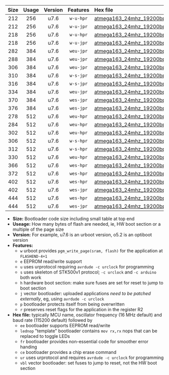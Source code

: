 |Size|Usage|Version|Features|Hex file|
|:-:|:-:|:-:|:-:|:--|
|212|256|u7.6|`w-u-hpr`|[atmega163_24mhz_19200bps_ur.hex](https://raw.githubusercontent.com/stefanrueger/urboot/main/atmega163_24mhz_19200bps_ur.hex)|
|212|256|u7.6|`w-u-jpr`|[atmega163_24mhz_19200bps_ur_vbl.hex](https://raw.githubusercontent.com/stefanrueger/urboot/main/atmega163_24mhz_19200bps_ur_vbl.hex)|
|218|256|u7.6|`w-u-hpr`|[atmega163_24mhz_19200bps_lednop_ur.hex](https://raw.githubusercontent.com/stefanrueger/urboot/main/atmega163_24mhz_19200bps_lednop_ur.hex)|
|218|256|u7.6|`w-u-jpr`|[atmega163_24mhz_19200bps_lednop_ur_vbl.hex](https://raw.githubusercontent.com/stefanrueger/urboot/main/atmega163_24mhz_19200bps_lednop_ur_vbl.hex)|
|282|384|u7.6|`weu-jpr`|[atmega163_24mhz_19200bps_ee_ur_vbl.hex](https://raw.githubusercontent.com/stefanrueger/urboot/main/atmega163_24mhz_19200bps_ee_ur_vbl.hex)|
|288|384|u7.6|`weu-jpr`|[atmega163_24mhz_19200bps_ee_lednop_ur_vbl.hex](https://raw.githubusercontent.com/stefanrueger/urboot/main/atmega163_24mhz_19200bps_ee_lednop_ur_vbl.hex)|
|306|384|u7.6|`weu-jpr`|[atmega163_24mhz_19200bps_ee_lednop_fr_ur_vbl.hex](https://raw.githubusercontent.com/stefanrueger/urboot/main/atmega163_24mhz_19200bps_ee_lednop_fr_ur_vbl.hex)|
|310|384|u7.6|`w-s-jpr`|[atmega163_24mhz_19200bps_vbl.hex](https://raw.githubusercontent.com/stefanrueger/urboot/main/atmega163_24mhz_19200bps_vbl.hex)|
|316|384|u7.6|`w-s-jpr`|[atmega163_24mhz_19200bps_lednop_vbl.hex](https://raw.githubusercontent.com/stefanrueger/urboot/main/atmega163_24mhz_19200bps_lednop_vbl.hex)|
|334|384|u7.6|`weu-jpr`|[atmega163_24mhz_19200bps_ee_lednop_fr_ce_ur_vbl.hex](https://raw.githubusercontent.com/stefanrueger/urboot/main/atmega163_24mhz_19200bps_ee_lednop_fr_ce_ur_vbl.hex)|
|370|384|u7.6|`wes-jpr`|[atmega163_24mhz_19200bps_ee_vbl.hex](https://raw.githubusercontent.com/stefanrueger/urboot/main/atmega163_24mhz_19200bps_ee_vbl.hex)|
|376|384|u7.6|`wes-jpr`|[atmega163_24mhz_19200bps_ee_lednop_vbl.hex](https://raw.githubusercontent.com/stefanrueger/urboot/main/atmega163_24mhz_19200bps_ee_lednop_vbl.hex)|
|278|512|u7.6|`weu-hpr`|[atmega163_24mhz_19200bps_ee_ur.hex](https://raw.githubusercontent.com/stefanrueger/urboot/main/atmega163_24mhz_19200bps_ee_ur.hex)|
|284|512|u7.6|`weu-hpr`|[atmega163_24mhz_19200bps_ee_lednop_ur.hex](https://raw.githubusercontent.com/stefanrueger/urboot/main/atmega163_24mhz_19200bps_ee_lednop_ur.hex)|
|302|512|u7.6|`weu-hpr`|[atmega163_24mhz_19200bps_ee_lednop_fr_ur.hex](https://raw.githubusercontent.com/stefanrueger/urboot/main/atmega163_24mhz_19200bps_ee_lednop_fr_ur.hex)|
|306|512|u7.6|`w-s-hpr`|[atmega163_24mhz_19200bps.hex](https://raw.githubusercontent.com/stefanrueger/urboot/main/atmega163_24mhz_19200bps.hex)|
|312|512|u7.6|`w-s-hpr`|[atmega163_24mhz_19200bps_lednop.hex](https://raw.githubusercontent.com/stefanrueger/urboot/main/atmega163_24mhz_19200bps_lednop.hex)|
|330|512|u7.6|`weu-hpr`|[atmega163_24mhz_19200bps_ee_lednop_fr_ce_ur.hex](https://raw.githubusercontent.com/stefanrueger/urboot/main/atmega163_24mhz_19200bps_ee_lednop_fr_ce_ur.hex)|
|366|512|u7.6|`wes-hpr`|[atmega163_24mhz_19200bps_ee.hex](https://raw.githubusercontent.com/stefanrueger/urboot/main/atmega163_24mhz_19200bps_ee.hex)|
|372|512|u7.6|`wes-hpr`|[atmega163_24mhz_19200bps_ee_lednop.hex](https://raw.githubusercontent.com/stefanrueger/urboot/main/atmega163_24mhz_19200bps_ee_lednop.hex)|
|402|512|u7.6|`wes-hpr`|[atmega163_24mhz_19200bps_ee_lednop_fr.hex](https://raw.githubusercontent.com/stefanrueger/urboot/main/atmega163_24mhz_19200bps_ee_lednop_fr.hex)|
|402|512|u7.6|`wes-jpr`|[atmega163_24mhz_19200bps_ee_lednop_fr_vbl.hex](https://raw.githubusercontent.com/stefanrueger/urboot/main/atmega163_24mhz_19200bps_ee_lednop_fr_vbl.hex)|
|444|512|u7.6|`wes-hpr`|[atmega163_24mhz_19200bps_ee_lednop_fr_ce.hex](https://raw.githubusercontent.com/stefanrueger/urboot/main/atmega163_24mhz_19200bps_ee_lednop_fr_ce.hex)|
|444|512|u7.6|`wes-jpr`|[atmega163_24mhz_19200bps_ee_lednop_fr_ce_vbl.hex](https://raw.githubusercontent.com/stefanrueger/urboot/main/atmega163_24mhz_19200bps_ee_lednop_fr_ce_vbl.hex)|

- **Size:** Bootloader code size including small table at top end
- **Useage:** How many bytes of flash are needed, ie, HW boot section or a multiple of the page size
- **Version:** For example, u7.6 is an urboot version, o5.2 is an optiboot version
- **Features:**
  + `w` urboot provides `pgm_write_page(sram, flash)` for the application at `FLASHEND-4+1`
  + `e` EEPROM read/write support
  + `u` uses urprotocol requiring `avrdude -c urclock` for programming
  + `s` uses skeleton of STK500v1 protocol; `-c urclock` and `-c arduino` both work
  + `h` hardware boot section: make sure fuses are set for reset to jump to boot section
  + `j` vector bootloader: uploaded applications *need to be patched externally*, eg, using `avrdude -c urclock`
  + `p` bootloader protects itself from being overwritten
  + `r` preserves reset flags for the application in the register R2
- **Hex file:** typically MCU name, oscillator frequency (16 MHz default) and baud rate (115200 default) followed by
  + `ee` bootloader supports EEPROM read/write
  + `lednop` "template" bootloader contains `mov rx,rx` nops that can be replaced to toggle LEDs
  + `fr` bootloader provides non-essential code for smoother error handing
  + `ce` bootloader provides a chip erase command
  + `ur` uses urprotocol and requires `avrdude -c urclock` for programming
  + `vbl` vector bootloader: set fuses to jump to reset, not the HW boot section
